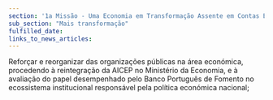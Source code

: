 ```yaml
---
section: '1a Missão - Uma Economia em Transformação Assente em Contas Equilibradas'
sub_section: "Mais transformação"
fulfilled_date:
links_to_news_articles:
---
```


Reforçar e reorganizar das organizações públicas na área económica, procedendo à reintegração da AICEP no Ministério da Economia, e à avaliação do papel desempenhado pelo Banco Português de Fomento no ecossistema institucional responsável pela política económica nacional;